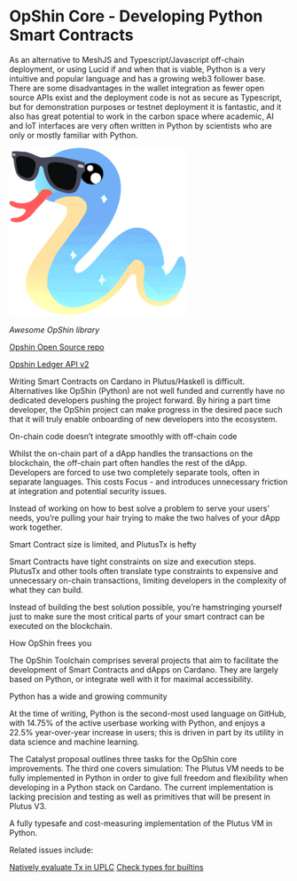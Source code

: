 # OpShin Core - Developing Python Smart Contracts


As an alternative to MeshJS and Typescript/Javascript off-chain deployment, or using Lucid if and when that is viable, Python is a very intuitive and popular language and has a growing web3 follower base. There are some disadvantages in the wallet integration as fewer open source APIs exist and the deployment code is not as secure as Typescript, but for demonstration purposes or testnet deployment it is fantastic, and it also has great potential to work in the carbon space where academic, AI and IoT interfaces are very often written in Python by scientists who are only or mostly familiar with Python.

![Awesome](https://github.com/BlockCarbon/market/blob/main/media/awesome-opshin.png)

*Awesome OpShin library*

[Opshin Open Source repo](https://github.com/OpShin)

[Opshin Ledger API v2](https://github.com/OpShin/opshin/blob/main/opshin/ledger/api_v2.py)

Writing Smart Contracts on Cardano in Plutus/Haskell is difficult. Alternatives like OpShin (Python) are not well funded and currently have no dedicated developers pushing the project forward. By hiring a part time developer, the OpShin project can make progress in the desired pace such that it will truly enable onboarding of new developers into the ecosystem.

On-chain code doesn’t integrate smoothly with off-chain code

Whilst the on-chain part of a dApp handles the transactions on the blockchain, the off-chain part often handles the rest of the dApp. Developers are forced to use two completely separate tools, often in separate languages. This costs Focus - and introduces unnecessary friction at integration and potential security issues.

Instead of working on how to best solve a problem to serve your users’ needs, you’re pulling your hair trying to make the two halves of your dApp work together.

Smart Contract size is limited, and PlutusTx is hefty

Smart Contracts have tight constraints on size and execution steps. PlutusTx and other tools often translate type constraints to expensive and unnecessary on-chain transactions, limiting developers in the complexity of what they can build.

Instead of building the best solution possible, you’re hamstringing yourself just to make sure the most critical parts of your smart contract can be executed on the blockchain.

How OpShin frees you

The OpShin Toolchain comprises several projects that aim to facilitate the development of Smart Contracts and dApps on Cardano. They are largely based on Python, or integrate well with it for maximal accessibility.

Python has a wide and growing community

At the time of writing, Python is the second-most used language on GitHub, with 14.75% of the active userbase working with Python, and enjoys a 22.5% year-over-year increase in users; this is driven in part by its utility in data science and machine learning. 

The Catalyst proposal outlines three tasks for the OpShin core improvements. The third one covers simulation: The Plutus VM needs to be fully implemented in Python in order to give full freedom and flexibility when developing in a Python stack on Cardano. The current implementation is lacking precision and testing as well as primitives that will be present in Plutus V3.

A fully typesafe and cost-measuring implementation of the Plutus VM in Python.

Related issues include:

[Natively evaluate Tx in UPLC](https://github.com/OpShin/uplc/issues/12)
[Check types for builtins](https://github.com/OpShin/uplc/issues/4)

